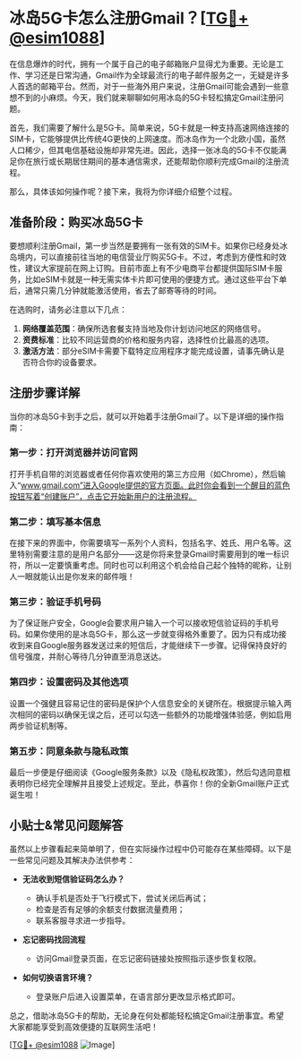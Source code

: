 # 冰岛5G卡怎么注册Gmail？[[TG💪+ @esim1088](https://t.me/s/esim1088)]

在信息爆炸的时代，拥有一个属于自己的电子邮箱账户显得尤为重要。无论是工作、学习还是日常沟通，Gmail作为全球最流行的电子邮件服务之一，无疑是许多人首选的邮箱平台。然而，对于一些海外用户来说，注册Gmail可能会遇到一些意想不到的小麻烦。今天，我们就来聊聊如何用冰岛的5G卡轻松搞定Gmail注册问题。

首先，我们需要了解什么是5G卡。简单来说，5G卡就是一种支持高速网络连接的SIM卡，它能够提供比传统4G更快的上网速度。而冰岛作为一个北欧小国，虽然人口稀少，但其电信基础设施却非常先进。因此，选择一张冰岛的5G卡不仅能满足你在旅行或长期居住期间的基本通信需求，还能帮助你顺利完成Gmail的注册流程。

那么，具体该如何操作呢？接下来，我将为你详细介绍整个过程。

## 准备阶段：购买冰岛5G卡

要想顺利注册Gmail，第一步当然是要拥有一张有效的SIM卡。如果你已经身处冰岛境内，可以直接前往当地的电信营业厅购买5G卡。不过，考虑到方便性和时效性，建议大家提前在网上订购。目前市面上有不少电商平台都提供国际SIM卡服务，比如eSIM卡就是一种无需实体卡片即可使用的便捷方式。通过这些平台下单后，通常只需几分钟就能激活使用，省去了邮寄等待的时间。

在选购时，请务必注意以下几点：

1. **网络覆盖范围**：确保所选套餐支持当地及你计划访问地区的网络信号。
2. **资费标准**：比较不同运营商的价格和服务内容，选择性价比最高的选项。
3. **激活方法**：部分eSIM卡需要下载特定应用程序才能完成设置，请事先确认是否符合你的设备要求。

## 注册步骤详解

当你的冰岛5G卡到手之后，就可以开始着手注册Gmail了。以下是详细的操作指南：

### 第一步：打开浏览器并访问官网

打开手机自带的浏览器或者任何你喜欢使用的第三方应用（如Chrome），然后输入“www.gmail.com”进入Google提供的官方页面。此时你会看到一个醒目的蓝色按钮写着“创建账户”，点击它开始新用户的注册流程。

### 第二步：填写基本信息

在接下来的界面中，你需要填写一系列个人资料，包括名字、姓氏、用户名等。这里特别需要注意的是用户名部分——这是你将来登录Gmail时需要用到的唯一标识符，所以一定要慎重考虑。同时也可以利用这个机会给自己起个独特的昵称，让别人一眼就能认出是你发来的邮件哦！

### 第三步：验证手机号码

为了保证账户安全，Google会要求用户输入一个可以接收短信验证码的手机号码。如果你使用的是冰岛5G卡，那么这一步就变得格外重要了。因为只有成功接收到来自Google服务器发送过来的短信后，才能继续下一步骤。记得保持良好的信号强度，并耐心等待几分钟直至消息送达。

### 第四步：设置密码及其他选项

设置一个强健且容易记住的密码是保护个人信息安全的关键所在。根据提示输入两次相同的密码以确保无误之后，还可以勾选一些额外的功能增强体验感，例如启用两步验证机制等。

### 第五步：同意条款与隐私政策

最后一步便是仔细阅读《Google服务条款》以及《隐私权政策》，然后勾选同意框表明你已经完全理解并且接受上述规定。至此，恭喜你！你的全新Gmail账户正式诞生啦！

## 小贴士&常见问题解答

虽然以上步骤看起来简单明了，但在实际操作过程中仍可能存在某些障碍。以下是一些常见问题及其解决办法供参考：

- **无法收到短信验证码怎么办？**
   - 确认手机是否处于飞行模式下，尝试关闭后再试；
   - 检查是否有足够的余额支付数据流量费用；
   - 联系客服寻求进一步指导。

- **忘记密码找回流程**
   - 访问Gmail登录页面，在忘记密码链接处按照指示逐步恢复权限。

- **如何切换语言环境？**
   - 登录账户后进入设置菜单，在语言部分更改显示格式即可。

总之，借助冰岛5G卡的帮助，无论身在何处都能轻松搞定Gmail注册事宜。希望大家都能享受到高效便捷的互联网生活吧！

[[TG💪+ @esim1088](https://t.me/s/esim1088) ![Image](https://i.postimg.cc/4NQfJmqS/Snipaste-2025-05-13-00-14-12.png)]